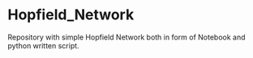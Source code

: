 # Hopfield_Network
Repository with simple Hopfield Network both in form of Notebook and python written script.
